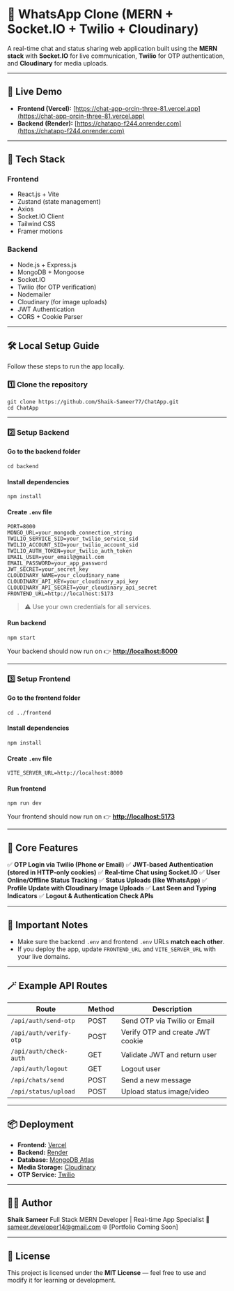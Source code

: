 
# 💬 WhatsApp Clone (MERN + Socket.IO + Twilio + Cloudinary)

A real-time chat and status sharing web application built using the **MERN stack** with **Socket.IO** for live communication, **Twilio** for OTP authentication, and **Cloudinary** for media uploads.

---

## 🚀 Live Demo

- **Frontend (Vercel):** [https://chat-app-orcin-three-81.vercel.app](https://chat-app-orcin-three-81.vercel.app)  
- **Backend (Render):** [https://chatapp-f244.onrender.com](https://chatapp-f244.onrender.com)

---

## 🧩 Tech Stack

### **Frontend**
- React.js + Vite
- Zustand (state management)
- Axios
- Socket.IO Client
- Tailwind CSS
- Framer motions

### **Backend**
- Node.js + Express.js
- MongoDB + Mongoose
- Socket.IO
- Twilio (for OTP verification)
- Nodemailer
- Cloudinary (for image uploads)
- JWT Authentication
- CORS + Cookie Parser

---

## 🛠️ Local Setup Guide

Follow these steps to run the app locally.

### 1️⃣ Clone the repository
```
git clone https://github.com/Shaik-Sameer77/ChatApp.git
cd ChatApp
````

---

### 2️⃣ Setup Backend

#### Go to the backend folder

```
cd backend
```

#### Install dependencies

```
npm install
```

#### Create `.env` file

```
PORT=8000
MONGO_URL=your_mongodb_connection_string
TWILIO_SERVICE_SID=your_twilio_service_sid
TWILIO_ACCOUNT_SID=your_twilio_account_sid
TWILIO_AUTH_TOKEN=your_twilio_auth_token
EMAIL_USER=your_email@gmail.com
EMAIL_PASSWORD=your_app_password
JWT_SECRET=your_secret_key
CLOUDINARY_NAME=your_cloudinary_name
CLOUDINARY_API_KEY=your_cloudinary_api_key
CLOUDINARY_API_SECRET=your_cloudinary_api_secret
FRONTEND_URL=http://localhost:5173
```

> ⚠️ Use your own credentials for all services.

#### Run backend

```
npm start
```

Your backend should now run on 👉 **[http://localhost:8000](http://localhost:8000)**

---

### 3️⃣ Setup Frontend

#### Go to the frontend folder

```
cd ../frontend
```

#### Install dependencies

```
npm install
```

#### Create `.env` file

```
VITE_SERVER_URL=http://localhost:8000
```

#### Run frontend

```
npm run dev
```

Your frontend should now run on 👉 **[http://localhost:5173](http://localhost:5173)**

---

## 🔌 Core Features

✅ **OTP Login via Twilio (Phone or Email)**
✅ **JWT-based Authentication (stored in HTTP-only cookies)**
✅ **Real-time Chat using Socket.IO**
✅ **User Online/Offline Status Tracking**
✅ **Status Uploads (like WhatsApp)**
✅ **Profile Update with Cloudinary Image Uploads**
✅ **Last Seen and Typing Indicators**
✅ **Logout & Authentication Check APIs**

---

## 🧠 Important Notes

* Make sure the backend `.env` and frontend `.env` URLs **match each other**.
* If you deploy the app, update `FRONTEND_URL` and `VITE_SERVER_URL` with your live domains.

---

## 🪄 Example API Routes

| Route                  | Method | Description                      |
| ---------------------- | ------ | -------------------------------- |
| `/api/auth/send-otp`   | POST   | Send OTP via Twilio or Email     |
| `/api/auth/verify-otp` | POST   | Verify OTP and create JWT cookie |
| `/api/auth/check-auth` | GET    | Validate JWT and return user     |
| `/api/auth/logout`     | GET    | Logout user                      |
| `/api/chats/send`      | POST   | Send a new message               |
| `/api/status/upload`   | POST   | Upload status image/video        |

---

## 📦 Deployment

* **Frontend:** [Vercel](https://vercel.com)
* **Backend:** [Render](https://render.com)
* **Database:** [MongoDB Atlas](https://www.mongodb.com/cloud/atlas)
* **Media Storage:** [Cloudinary](https://cloudinary.com)
* **OTP Service:** [Twilio](https://www.twilio.com)

---

## 👨‍💻 Author

**Shaik Sameer**
Full Stack MERN Developer | Real-time App Specialist
📧 [sameer.developer14@gmail.com](mailto:sameer.developer14@gmail.com)
🌐 [Portfolio Coming Soon]

---

## 🧾 License

This project is licensed under the **MIT License** — feel free to use and modify it for learning or development.


